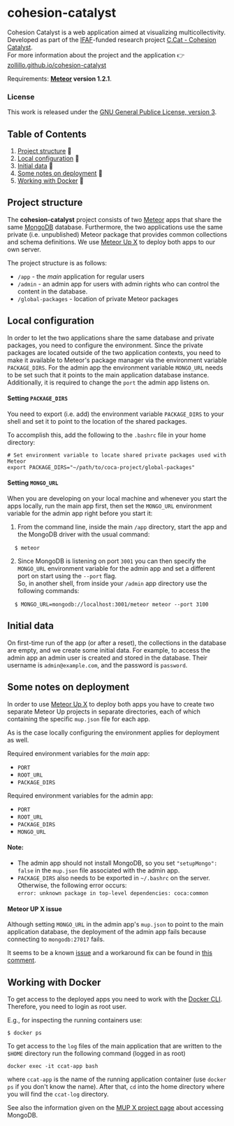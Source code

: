 # cohesion-catalyst

Cohesion Catalyst is a web application aimed at visualizing multicollectivity.  
Developed as part of the [IFAF](http://www.ifaf-berlin.de/projekte/c.cat/)-funded research project [C.Cat - Cohesion Catalyst](http://cohesion-lab.com/).  
For more information about the project and the application 👉 [zollillo.github.io/cohesion-catalyst](https://zollillo.github.io/cohesion-catalyst/)  


Requirements:  __[Meteor](http://guide.meteor.com/#what-is-meteor) version 1.2.1__.  



### License
This work is released under the [GNU General Publice License, version 3](http://www.gnu.org/licenses/gpl-3.0.txt).

## Table of Contents

1. [Project structure](#project-structure) :memo:
2. [Local configuration](#local-configuration) :wrench:
3. [Initial data](#initial-data) :baby:
4. [Some notes on deployment](#some-notes-on-deployment) :rocket:
5. [Working with Docker](#working-with-docker) :whale:



## Project structure

The __cohesion-catalyst__ project consists of two [Meteor](http://guide.meteor.com/#what-is-meteor) apps that share the same [MongoDB](https://docs.mongodb.org/manual/introduction/) database. Furthermore, the two applications use the same private (i.e. unpublished) Meteor package that provides common collections and schema definitions. We use [Meteor Up X](https://github.com/arunoda/meteor-up/tree/mupx) to deploy both apps to our own server.

The project structure is as follows:
* `/app` - the _main_ application for regular users
* `/admin` - an admin app for users with admin rights who can control the content in the database.  
* `/global-packages` - location of private Meteor packages  


## Local configuration

In order to let the two applications share the same database and private packages, you need to configure the environment. Since the private packages are located outside of the two application contexts, you need to make it available to Meteor's package manager via the environment variable `PACKAGE_DIRS`. For the admin app the environment variable `MONGO_URL` needs to be set such that it points to the main application database instance. Additionally, it is required to change the `port` the admin app listens on.


#### Setting `PACKAGE_DIRS`

You need to export (i.e. add) the environment variable `PACKAGE_DIRS` to your shell and set it to point to the location of the shared packages.

To accomplish this, add the following to the `.bashrc` file in your home directory:  
```
# Set environment variable to locate shared private packages used with Meteor
export PACKAGE_DIRS="~/path/to/coca-project/global-packages"
```

#### Setting `MONGO_URL`

When you are developing on your local machine and whenever you start the apps locally, run the main app first, then set the `MONGO_URL` environment variable for the admin app right before you start it:  

1. From the command line, inside the main `/app` directory, start the app and the MongoDB driver with the usual command:
<pre>
  <code>$ meteor</code>
</pre>

2. Since MongoDB is listening on port `3001` you can then specify the `MONGO_URL` environment variable for the admin app and set a different port on start using the `--port` flag.  
So, in another shell, from inside your `/admin` app directory use the following commands:
<pre>
  <code>$ MONGO_URL=mongodb://localhost:3001/meteor meteor --port 3100</code>
</pre>


## Initial data
On first-time run of the app (or after a reset), the collections in the database are empty, and we create some initial data.
For example, to access the admin app an admin user is created and stored in the database. Their username is  `admin@example.com`, and the password is `password`.


## Some notes on deployment

In order to use [Meteor Up X](https://github.com/arunoda/meteor-up/tree/mupx) to deploy both apps you have to create two separate Meteor Up projects in separate directories, each of which containing the specific `mup.json` file for each app.  

As is the case locally configuring the environment applies for deployment as well.

Required environment variables for the _main_ app:
* `PORT`
* `ROOT_URL`
* `PACKAGE_DIRS`

Required environment variables for the admin app:
* `PORT`
* `ROOT_URL`
* `PACKAGE_DIRS`
* `MONGO_URL`

#### Note:

* The admin app should not install MongoDB, so you set `"setupMongo": false` in the `mup.json` file associated with the admin app.
* `PACKAGE_DIRS` also needs to be exported in `~/.bashrc` on the server. Otherwise, the following error occurs:  
`error: unknown package in top-level dependencies: coca:common`  


#### Meteor UP X issue

Although setting `MONGO_URL` in the admin app's `mup.json` to point to the main application database, the deployment of the admin app fails because connecting to `mongodb:27017` fails.  

It seems to be a known [issue](https://github.com/arunoda/meteor-up/issues/758) and a workaround fix can be found in [this comment](https://github.com/arunoda/meteor-up/issues/758#issuecomment-164343450).  


## Working with Docker


To get access to the deployed apps you need to work with the [Docker CLI](https://docs.docker.com/engine/reference/commandline/cli/). Therefore, you need to login as root user.  

E.g., for inspecting the running containers use:

```
$ docker ps
```


To get access to the `log` files of the main application that are written to the `$HOME` directory run the following command (logged in as root)

```
docker exec -it ccat-app bash
```

where `ccat-app` is the name of the running application container (use `docker ps` if you don't know the name). After that, `cd` into the home directory where you will find the `ccat-log` directory.

See also the information given on the [MUP X project page](https://github.com/arunoda/meteor-up/tree/mupx#accessing-the-database) about accessing  MongoDB.
